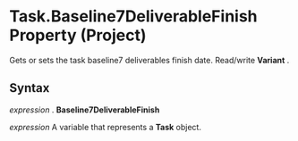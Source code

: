 
# Task.Baseline7DeliverableFinish Property (Project)

Gets or sets the task baseline7 deliverables finish date. Read/write  **Variant** .


## Syntax

 _expression_ . **Baseline7DeliverableFinish**

 _expression_ A variable that represents a **Task** object.

